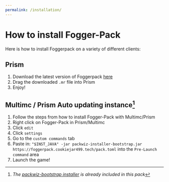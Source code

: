 ```yaml
---
permalink: /installation/
---
```


# How to install Fogger-Pack
Here is how to install Foggerpack on a variety of different clients:

## Prism
1. Download the latest version of Foggerpack [here](https://www.modrinth.com/modpack/foggerpack)
2. Drag the downloaded `.mr` file into Prism
3. Enjoy!

## Multimc / Prism Auto updating instance[^1]
1. Follow the steps from how to install Fogger-Pack with Multimc/Prism
2. Right click on Fogger-Pack in Prism/Multimc
3. Click `edit`
4. Click `settings`
5. Go to the `custom commands` tab
6. Paste in: `"$INST_JAVA" -jar packwiz-installer-bootstrap.jar https://foggerpack.cookiejar499.tech/pack.toml` into the `Pre-Launch command` area
7. Launch the game!


[^1]: _The [packwiz-bootstrap installer](https://github.com/packwiz/packwiz-installer-bootstrap) is already included in this pack_
